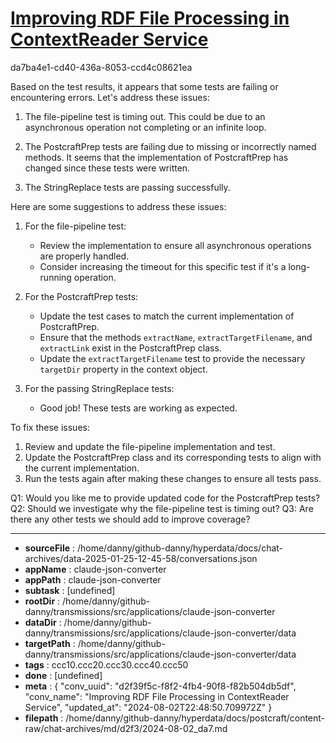 # [Improving RDF File Processing in ContextReader Service](https://claude.ai/chat/d2f39f5c-f8f2-4fb4-90f8-f82b504db5df)

da7ba4e1-cd40-436a-8053-ccd4c08621ea

 Based on the test results, it appears that some tests are failing or encountering errors. Let's address these issues:

1. The file-pipeline test is timing out. This could be due to an asynchronous operation not completing or an infinite loop.

2. The PostcraftPrep tests are failing due to missing or incorrectly named methods. It seems that the implementation of PostcraftPrep has changed since these tests were written.

3. The StringReplace tests are passing successfully.

Here are some suggestions to address these issues:

1. For the file-pipeline test:
   - Review the implementation to ensure all asynchronous operations are properly handled.
   - Consider increasing the timeout for this specific test if it's a long-running operation.

2. For the PostcraftPrep tests:
   - Update the test cases to match the current implementation of PostcraftPrep.
   - Ensure that the methods `extractName`, `extractTargetFilename`, and `extractLink` exist in the PostcraftPrep class.
   - Update the `extractTargetFilename` test to provide the necessary `targetDir` property in the context object.

3. For the passing StringReplace tests:
   - Good job! These tests are working as expected.

To fix these issues:

1. Review and update the file-pipeline implementation and test.
2. Update the PostcraftPrep class and its corresponding tests to align with the current implementation.
3. Run the tests again after making these changes to ensure all tests pass.

Q1: Would you like me to provide updated code for the PostcraftPrep tests?
Q2: Should we investigate why the file-pipeline test is timing out?
Q3: Are there any other tests we should add to improve coverage?

---

* **sourceFile** : /home/danny/github-danny/hyperdata/docs/chat-archives/data-2025-01-25-12-45-58/conversations.json
* **appName** : claude-json-converter
* **appPath** : claude-json-converter
* **subtask** : [undefined]
* **rootDir** : /home/danny/github-danny/transmissions/src/applications/claude-json-converter
* **dataDir** : /home/danny/github-danny/transmissions/src/applications/claude-json-converter/data
* **targetPath** : /home/danny/github-danny/transmissions/src/applications/claude-json-converter/data
* **tags** : ccc10.ccc20.ccc30.ccc40.ccc50
* **done** : [undefined]
* **meta** : {
  "conv_uuid": "d2f39f5c-f8f2-4fb4-90f8-f82b504db5df",
  "conv_name": "Improving RDF File Processing in ContextReader Service",
  "updated_at": "2024-08-02T22:48:50.709972Z"
}
* **filepath** : /home/danny/github-danny/hyperdata/docs/postcraft/content-raw/chat-archives/md/d2f3/2024-08-02_da7.md